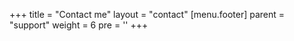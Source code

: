 +++
title = "Contact me"
layout = "contact"
[menu.footer]
  parent = "support"
  weight = 6
  pre = '<i class="fas fa-fw fa-info-circle"></i>'
+++
